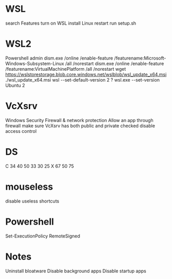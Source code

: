 # WSL
search Features
turn on WSL
install Linux
restart
run setup.sh

# WSL2
Powershell admin
dism.exe /online /enable-feature /featurename:Microsoft-Windows-Subsystem-Linux /all /norestart
dism.exe /online /enable-feature /featurename:VirtualMachinePlatform /all /norestart
wget https://wslstorestorage.blob.core.windows.net/wslblob/wsl_update_x64.msi
./wsl_update_x64.msi
wsl --set-default-version 2
? wsl.exe --set-version Ubuntu 2

# VcXsrv
Windows Security
Firewall & network protection
Allow an app through firewall
make sure VcXsrv has both public and private checked
disable access control

# DS
C 34 40 50
  33 30 25
X 67
  50 75

# mouseless
disable useless shortcuts

# Powershell
Set-ExecutionPolicy RemoteSigned

# Notes
Uninstall bloatware
Disable background apps
Disable startup apps
